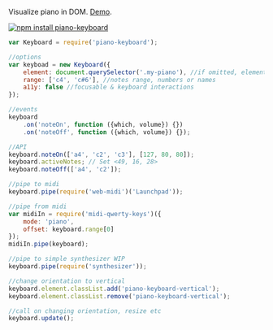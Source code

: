 Visualize piano in DOM. [Demo](http://dfcreative.github.io/piano-keyboard).

[![npm install piano-keyboard](https://nodei.co/npm/piano-keyboard.png?mini=true)](https://nodei.co/npm/piano-keyboard/)


```js
var Keyboard = require('piano-keyboard');

//options
var keyboad = new Keyboard({
	element: document.querySelector('.my-piano'), //if omitted, element is created
	range: ['c4', 'c#6'], //notes range, numbers or names
	a11y: false //focusable & keyboard interactions
});

//events
keyboard
	.on('noteOn', function ({which, volume}) {})
	.on('noteOff', function ({which, volume}) {});

//API
keyboard.noteOn(['a4', 'c2', 'c3'], [127, 80, 80]);
keyboard.activeNotes; // Set <49, 16, 28>
keyboard.noteOff(['a4', 'c2']);

//pipe to midi
keyboard.pipe(require('web-midi')('Launchpad'));

//pipe from midi
var midiIn = require('midi-qwerty-keys')({
	mode: 'piano',
	offset: keyboard.range[0]
});
midiIn.pipe(keyboard);

//pipe to simple synthesizer WIP
keyboard.pipe(require('synthesizer'));

//change orientation to vertical
keyboard.element.classList.add('piano-keyboard-vertical');
keyboard.element.classList.remove('piano-keyboard-vertical');

//call on changing orientation, resize etc
keyboard.update();
```